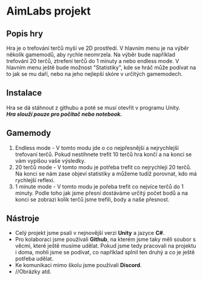 # AimLabs projekt
## Popis hry
Hra je o trefování terčů myší ve 2D prostředí. V hlavním menu je na výběr několik gamemodů, aby rychle neomrzela. Na výběr bude například trefování 20 terčů, ztrefení terčů do 1 minuty a nebo endless mode. V hlavním menu ještě bude možnost "Statistiky", kde se hráč může podívat na to jak se mu daří, nebo na jeho nejlepší skóre v určitých gamemodech.
## Instalace
Hra se dá stáhnout z githubu a poté se musí otevřít v programu Unity.<br>
***Hra slouží pouze pro počítač nebo notebook.***
## Gamemody
1. Endless mode - V tomto modu jde o co nejpřesnější a nejrychlejší trefovaní terčů. Pokud nestihnete trefit 10 terčů hra končí a na konci se vám vypíšou vaše výsledky.
2. 20 terčů mode - V tomto modu je potřeba trefit co nejrychleji 20 terčů. Na konci se nám zase objeví statistiky a můžeme tudíž porovnat, kdo má rychlejší reflexi.
3. 1 minute mode - V tomto modu je pořeba trefit co nejvíce terčů do 1 minuty. Podle toho jak jsme přesní dostáváme určitý počet bodů a na konci se zobrazi kolik terčů jsme trefili, body a naše přesnost.
## Nástroje
+ Celý projekt jsme psali v nejnovější verzi __Unity__ a jazyce __C#__.
+ Pro kolaboraci jsme používali __Github__, na kterém jsme taky měli soubor s věcmi, které ještě musíme udělat. Pokud jsme tedy pracovali na projektu i doma, mohli jsme se podívat, co například splnil ten druhý a co je ještě potřeba udělat.
+ Ke komunikaci mimo školu jsme používali __Discord__.
+ //Obrázky atd.
